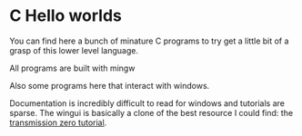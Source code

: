 # C Hello worlds

You can find here a bunch of minature C programs to try get a little bit of a grasp of this lower level language.

All programs are built with mingw

Also some programs here that interact with windows.

Documentation is incredibly difficult to read for windows and tutorials are sparse. The wingui is basically a clone of the best resource I could find: the [transmission zero tutorial](https://www.transmissionzero.co.uk/computing/win32-apps-with-mingw/).
